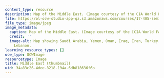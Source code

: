 ```yaml
---
content_type: resource
description: Map of the Middle East. (Image courtesy of the CIA World Factbook.)
file: https://ol-ocw-studio-app-qa.s3.amazonaws.com/courses/17-405-seminar-on-politics-and-conflict-in-the-middle-east-fall-2003/34a83c264dee8218194a6db818636f6b_17-405f03-th.jpg
file_type: image/jpeg
image_metadata:
  caption: Map of the Middle East. (Image courtesy of the [CIA World Factbook](https://www.cia.gov/library/publications/the-world-factbook/wfbExt/region_mde.html).)
  credit: ''
  image-alt: Map showing Saudi Arabia, Yemen, Oman, Iraq, Iran, Turkey, Egypt, Israel,
    Lebanon.
learning_resource_types: []
ocw_type: OCWImage
resourcetype: Image
title: Middle East (thumbnail)
uid: 34a83c26-4dee-8218-194a-6db818636f6b
---
```

